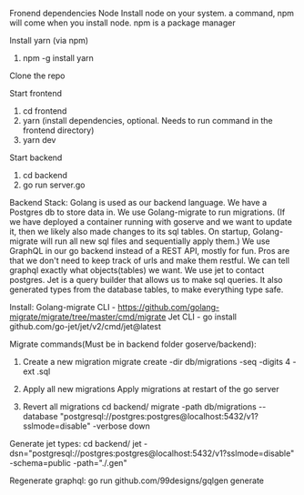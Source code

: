 
Fronend dependencies
  Node
    Install node on your system. a command, npm will come when you install node. npm is a package manager

Install yarn (via npm)
1. npm -g install yarn

Clone the repo

Start frontend
1. cd frontend
2. yarn (install dependencies, optional. Needs to run command in the frontend directory)
3. yarn dev

Start backend
1. cd backend
2. go run server.go


Backend Stack:
Golang is used as our backend language.
We have a Postgres db to store data in.
We use Golang-migrate to run migrations. (If we have deployed a container running with goserve and we want to update it, then we likely also made changes to its sql tables. On startup, Golang-migrate will run all new sql files and sequentially apply them.)
We use GraphQL in our go backend instead of a REST API, mostly for fun. Pros are that we don't need to keep track of urls and make them restful. We can tell graphql exactly what objects(tables) we want.
We use jet to contact postgres. Jet is a query builder that allows us to make sql queries. It also generated types from the database tables, to make everything type safe.

Install:
Golang-migrate CLI - https://github.com/golang-migrate/migrate/tree/master/cmd/migrate
Jet CLI - go install github.com/go-jet/jet/v2/cmd/jet@latest

Migrate commands(Must be in backend folder goserve/backend):

1. Create a new migration
migrate create -dir db/migrations -seq -digits 4 -ext .sql <Name>

2. Apply all new migrations
Apply migrations at restart of the go server

3. Revert all migrations
cd backend/
migrate -path db/migrations --database "postgresql://postgres:postgres@localhost:5432/v1?sslmode=disable" -verbose down

Generate jet types:
cd backend/
jet -dsn="postgresql://postgres:postgres@localhost:5432/v1?sslmode=disable" -schema=public -path="./.gen"

Regenerate graphql:
go run github.com/99designs/gqlgen generate

